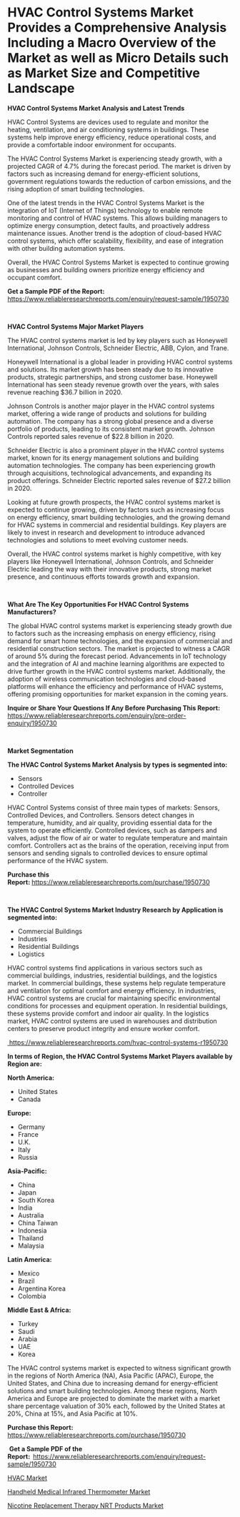 <p><h1>HVAC Control Systems Market Provides a Comprehensive Analysis Including a Macro Overview of the Market as well as Micro Details such as Market Size and Competitive Landscape</h1></p><p><strong>HVAC Control Systems Market Analysis and Latest Trends</strong></p>
<p><p>HVAC Control Systems are devices used to regulate and monitor the heating, ventilation, and air conditioning systems in buildings. These systems help improve energy efficiency, reduce operational costs, and provide a comfortable indoor environment for occupants.</p><p>The HVAC Control Systems Market is experiencing steady growth, with a projected CAGR of 4.7% during the forecast period. The market is driven by factors such as increasing demand for energy-efficient solutions, government regulations towards the reduction of carbon emissions, and the rising adoption of smart building technologies. </p><p>One of the latest trends in the HVAC Control Systems Market is the integration of IoT (Internet of Things) technology to enable remote monitoring and control of HVAC systems. This allows building managers to optimize energy consumption, detect faults, and proactively address maintenance issues. Another trend is the adoption of cloud-based HVAC control systems, which offer scalability, flexibility, and ease of integration with other building automation systems.</p><p>Overall, the HVAC Control Systems Market is expected to continue growing as businesses and building owners prioritize energy efficiency and occupant comfort.</p></p>
<p><strong>Get a Sample PDF of the Report:&nbsp;</strong> <a href="https://www.reliableresearchreports.com/enquiry/request-sample/1950730">https://www.reliableresearchreports.com/enquiry/request-sample/1950730</a></p>
<p>&nbsp;</p>
<p><strong>HVAC Control Systems Major Market Players</strong></p>
<p><p>The HVAC control systems market is led by key players such as Honeywell International, Johnson Controls, Schneider Electric, ABB, Cylon, and Trane. </p><p>Honeywell International is a global leader in providing HVAC control systems and solutions. Its market growth has been steady due to its innovative products, strategic partnerships, and strong customer base. Honeywell International has seen steady revenue growth over the years, with sales revenue reaching $36.7 billion in 2020.</p><p>Johnson Controls is another major player in the HVAC control systems market, offering a wide range of products and solutions for building automation. The company has a strong global presence and a diverse portfolio of products, leading to its consistent market growth. Johnson Controls reported sales revenue of $22.8 billion in 2020.</p><p>Schneider Electric is also a prominent player in the HVAC control systems market, known for its energy management solutions and building automation technologies. The company has been experiencing growth through acquisitions, technological advancements, and expanding its product offerings. Schneider Electric reported sales revenue of $27.2 billion in 2020.</p><p>Looking at future growth prospects, the HVAC control systems market is expected to continue growing, driven by factors such as increasing focus on energy efficiency, smart building technologies, and the growing demand for HVAC systems in commercial and residential buildings. Key players are likely to invest in research and development to introduce advanced technologies and solutions to meet evolving customer needs.</p><p>Overall, the HVAC control systems market is highly competitive, with key players like Honeywell International, Johnson Controls, and Schneider Electric leading the way with their innovative products, strong market presence, and continuous efforts towards growth and expansion.</p></p>
<p>&nbsp;</p>
<p><strong>What Are The Key Opportunities For HVAC Control Systems Manufacturers?</strong></p>
<p><p>The global HVAC control systems market is experiencing steady growth due to factors such as the increasing emphasis on energy efficiency, rising demand for smart home technologies, and the expansion of commercial and residential construction sectors. The market is projected to witness a CAGR of around 5% during the forecast period. Advancements in IoT technology and the integration of AI and machine learning algorithms are expected to drive further growth in the HVAC control systems market. Additionally, the adoption of wireless communication technologies and cloud-based platforms will enhance the efficiency and performance of HVAC systems, offering promising opportunities for market expansion in the coming years.</p></p>
<p><strong>Inquire or Share Your Questions If Any Before Purchasing This Report:</strong> <a href="https://www.reliableresearchreports.com/enquiry/pre-order-enquiry/1950730">https://www.reliableresearchreports.com/enquiry/pre-order-enquiry/1950730</a></p>
<p>&nbsp;</p>
<p><strong>Market Segmentation</strong></p>
<p><strong>The HVAC Control Systems Market Analysis by types is segmented into:</strong></p>
<p><ul><li>Sensors</li><li>Controlled Devices</li><li>Controller</li></ul></p>
<p><p>HVAC Control Systems consist of three main types of markets: Sensors, Controlled Devices, and Controllers. Sensors detect changes in temperature, humidity, and air quality, providing essential data for the system to operate efficiently. Controlled devices, such as dampers and valves, adjust the flow of air or water to regulate temperature and maintain comfort. Controllers act as the brains of the operation, receiving input from sensors and sending signals to controlled devices to ensure optimal performance of the HVAC system.</p></p>
<p><strong>Purchase this Report:&nbsp;</strong><a href="https://www.reliableresearchreports.com/purchase/1950730">https://www.reliableresearchreports.com/purchase/1950730</a></p>
<p>&nbsp;</p>
<p><strong>The HVAC Control Systems Market Industry Research by Application is segmented into:</strong></p>
<p><ul><li>Commercial Buildings</li><li>Industries</li><li>Residential Buildings</li><li>Logistics</li></ul></p>
<p><p>HVAC control systems find applications in various sectors such as commercial buildings, industries, residential buildings, and the logistics market. In commercial buildings, these systems help regulate temperature and ventilation for optimal comfort and energy efficiency. In industries, HVAC control systems are crucial for maintaining specific environmental conditions for processes and equipment operation. In residential buildings, these systems provide comfort and indoor air quality. In the logistics market, HVAC control systems are used in warehouses and distribution centers to preserve product integrity and ensure worker comfort.</p></p>
<p><a href="https://www.reliableresearchreports.com/hvac-control-systems-r1950730">&nbsp;https://www.reliableresearchreports.com/hvac-control-systems-r1950730</a></p>
<p><strong>In terms of Region, the HVAC Control Systems Market Players available by Region are:</strong></p>
<p>
    <p> <strong> North America: </strong>
        <ul>
            <li>United States</li>
            <li>Canada</li>
        </ul>
        </p> 
    <p> <strong> Europe: </strong>
        <ul>
            <li>Germany</li>
            <li>France</li>
            <li>U.K.</li>
            <li>Italy</li>
            <li>Russia</li>
        </ul>
        </p> 
    <p> <strong> Asia-Pacific: </strong>
        <ul>
            <li>China</li>
            <li>Japan</li>
            <li>South Korea</li>
            <li>India</li>
            <li>Australia</li>
            <li>China Taiwan</li>
            <li>Indonesia</li>
            <li>Thailand</li>
            <li>Malaysia</li>
        </ul>
        </p> 
    <p> <strong> Latin America: </strong>
        <ul>
            <li>Mexico</li>
            <li>Brazil</li>
            <li>Argentina Korea</li>
            <li>Colombia</li>
        </ul>
        </p> 
    <p> <strong> Middle East & Africa: </strong>
        <ul>
            <li>Turkey</li>
            <li>Saudi</li>
            <li>Arabia</li>
            <li>UAE</li>
            <li>Korea</li>
        </ul>
    </p>
    </p>
<p><p>The HVAC control systems market is expected to witness significant growth in the regions of North America (NA), Asia Pacific (APAC), Europe, the United States, and China due to increasing demand for energy-efficient solutions and smart building technologies. Among these regions, North America and Europe are projected to dominate the market with a market share percentage valuation of 30% each, followed by the United States at 20%, China at 15%, and Asia Pacific at 10%.</p></p>
<p><strong>Purchase this Report: </strong><a href="https://www.reliableresearchreports.com/purchase/1950730">https://www.reliableresearchreports.com/purchase/1950730</a></p>
<p>&nbsp;<strong>Get a Sample PDF of the Report:&nbsp;&nbsp;</strong><a href="https://www.reliableresearchreports.com/enquiry/request-sample/1950730">https://www.reliableresearchreports.com/enquiry/request-sample/1950730</a></p>
<p><strong></strong></p>
<p><p><a href="https://github.com/brenzgnarento/Market-Research-Report-List-2/blob/main/hvac-market.md">HVAC Market</a></p><p><a href="https://sulfuric-clavicle-d39.notion.site/Handheld-Medical-Infrared-Thermometer-Market-Size-Market-Outlook-and-Market-Forecast-2024-to-2031-c2e4bf7cda26427ebb2bde14792289f1">Handheld Medical Infrared Thermometer Market</a></p><p><a href="https://automatic-knee-4c7.notion.site/Nicotine-Replacement-Therapy-NRT-Products-Market-Size-Market-Outlook-and-Market-Forecast-2024-to-2-e5c9ce34546d42de891f6bb81f1706cc">Nicotine Replacement Therapy NRT Products Market</a></p></p>